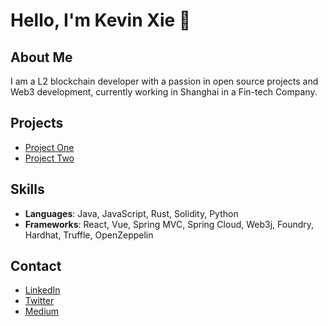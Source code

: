 # Hello, I'm Kevin Xie 👋

## About Me
I am a L2 blockchain developer with a passion in open source projects and Web3 development, currently working in Shanghai in a Fin-tech Company.

## Projects
- [Project One](https://github.com/john-doe/project-one)
- [Project Two](https://github.com/john-doe/project-two)


## Skills
- **Languages**: Java, JavaScript, Rust, Solidity, Python
- **Frameworks**: React, Vue, Spring MVC, Spring Cloud, Web3j, Foundry, Hardhat, Truffle, OpenZeppelin


## Contact
- [LinkedIn]([https://www.linkedin.com/in/kevin/](https://www.linkedin.com/in/kevin-sheeran-182b1a25b/))
- [Twitter]([https://twitter.com/kevin](https://x.com/Kevinsheeranxyj))
- [Medium](https://medium.com/@kevinsheeranxyj)

